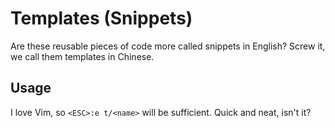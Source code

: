 # Templates (Snippets)

Are these reusable pieces of code more called snippets in English? Screw it, we call them templates in Chinese.

## Usage

I love Vim, so `<ESC>:e t/<name>` will be sufficient. Quick and neat, isn't it?
